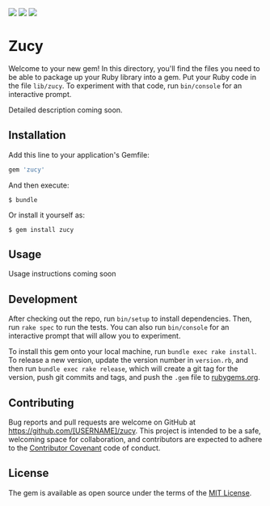 <a href="https://codeclimate.com/github/andela-iokonkwo/zucy"><img src="https://codeclimate.com/github/andela-iokonkwo/zucy/badges/gpa.svg" /></a>
<a href="https://codeclimate.com/github/andela-iokonkwo/zucy/coverage"><img src="https://codeclimate.com/github/andela-iokonkwo/zucy/badges/coverage.svg" /></a>
<a href="https://codeclimate.com/github/andela-iokonkwo/zucy"><img src="https://codeclimate.com/github/andela-iokonkwo/zucy/badges/issue_count.svg" /></a>

# Zucy

Welcome to your new gem! In this directory, you'll find the files you need to be able to package up your Ruby library into a gem. Put your Ruby code in the file `lib/zucy`. To experiment with that code, run `bin/console` for an interactive prompt.

Detailed description coming soon.

## Installation

Add this line to your application's Gemfile:

```ruby
gem 'zucy'
```

And then execute:

    $ bundle

Or install it yourself as:

    $ gem install zucy

## Usage

Usage instructions coming soon

## Development

After checking out the repo, run `bin/setup` to install dependencies. Then, run `rake spec` to run the tests. You can also run `bin/console` for an interactive prompt that will allow you to experiment.

To install this gem onto your local machine, run `bundle exec rake install`. To release a new version, update the version number in `version.rb`, and then run `bundle exec rake release`, which will create a git tag for the version, push git commits and tags, and push the `.gem` file to [rubygems.org](https://rubygems.org).

## Contributing

Bug reports and pull requests are welcome on GitHub at https://github.com/[USERNAME]/zucy. This project is intended to be a safe, welcoming space for collaboration, and contributors are expected to adhere to the [Contributor Covenant](contributor-covenant.org) code of conduct.


## License

The gem is available as open source under the terms of the [MIT License](http://opensource.org/licenses/MIT).

